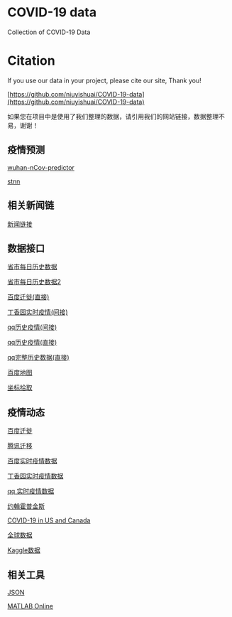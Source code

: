 # COVID-19 data
 Collection of COVID-19 Data
 

# Citation
 If you use our data in your project, please cite our site, Thank you!
 
 [https://github.com/niuyishuai/COVID-19-data](https://github.com/niuyishuai/COVID-19-data)
 
 如果您在项目中是使用了我们整理的数据，请引用我们的网站链接，数据整理不易，谢谢！

## 疫情预测

[wuhan-nCov-predictor](https://github.com/niuyishuai/wuhan-nCov-predictor)

[stnn](https://github.com/niuyishuai/STNN_Disease)

## 相关新闻链

[新闻链接](https://github.com/niuyishuai/wuhan-nCov-data/tree/master/news)


## 数据接口

[省市每日历史数据](http://ncov.nosensor.com:8080/api/)

[省市每日历史数据2](https://lab.isaaclin.cn/nCoV/)

[百度迁徙(直接)](https://huiyan.baidu.com/migration/cityrank.jsonp?dt=city&id=420100&type=move_out&date=20200128&callback=jsonp_1580257678289_5758459)

[丁香园实时疫情(间接)](https://service-0gg71fu4-1252957949.gz.apigw.tencentcs.com/release/dingxiangyuan)

[qq历史疫情(间接)](https://service-n9zsbooc-1252957949.gz.apigw.tencentcs.com/release/qq)

[qq历史疫情(直接)](https://view.inews.qq.com/g2/getOnsInfo?name=wuwei_ww_cn_day_counts)

[qq完整历史数据(直接)](https://view.inews.qq.com/g2/getOnsInfo?name=disease_h5)

[百度地图](http://lbsyun.baidu.com/jsdemo.htm#canvaslayer)

[坐标拾取](http://api.map.baidu.com/lbsapi/getpoint/index.html)

## 疫情动态

[百度迁徙](https://qianxi.baidu.com/?from=shoubai#city=420100)

[腾讯迁移](https://heat.qq.com/)

[百度实时疫情数据](https://voice.baidu.com/act/newpneumonia/newpneumonia)

[丁香园实时疫情数据](https://3g.dxy.cn/newh5/view/pneumonia)

[qq 实时疫情数据](https://news.qq.com/zt2020/page/feiyan.htm)

[约翰霍普金斯](https://systems.jhu.edu)

[COVID-19 in US and Canada](https://coronavirus.1point3acres.com/en?from=singlemessage?code=061d7GMA0J3U8j2UAPMA0M3AMA0d7GMs?code=033cfXU22DNfXT0l7KW223H4V22cfXUl)

[全球数据](https://www.arcgis.com/apps/opsdashboard/index.html#/bda7594740fd40299423467b48e9ecf6)

[Kaggle数据](https://www.kaggle.com/?utm_medium=email&utm_source=intercom&utm_campaign=kaggle+header)

## 相关工具

[JSON](https://www.json.cn/)

[MATLAB Online](https://matlab.mathworks.com/)

